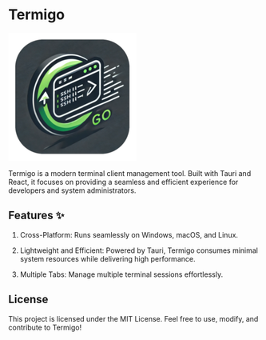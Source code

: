 # Termigo

![img.png](./src-tauri/icons/128x128@2x.png)

Termigo is a modern terminal client management tool. Built with Tauri and React, it focuses on providing a seamless and
efficient experience for developers and system administrators.

## Features ✨

1. Cross-Platform: Runs seamlessly on Windows, macOS, and Linux.

2. Lightweight and Efficient: Powered by Tauri, Termigo consumes minimal system resources while delivering high
   performance.

3. Multiple Tabs: Manage multiple terminal sessions effortlessly.

## License

This project is licensed under the MIT License. Feel free to use, modify, and contribute to Termigo!

